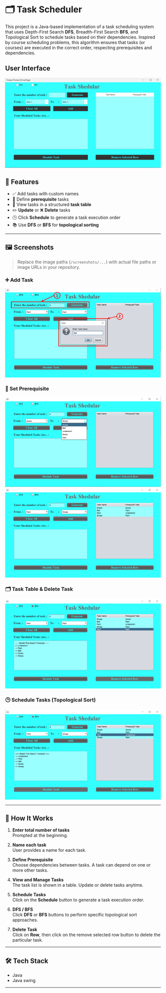 # 🗂️ Task Scheduler
This project is a Java-based implementation of a task scheduling system that uses Depth-First Search **DFS**, Breadth-First Search **BFS**, and Topological Sort to schedule tasks based on their dependencies. Inspired by course scheduling problems, this algorithm ensures that tasks (or courses) are executed in the correct order, respecting prerequisites and dependencies.
## User Interface
![alt text](https://github.com/fahad-nakib/task_scheduler_algorithmProject_java/blob/d94c02d678cf4a6779b4558b7703b457aff1b41f/Images/TaskShedular.png)

## 🔧 Features

- ✅ Add tasks with custom names
- 🔄 Define **prerequisite** tasks
- 🧾 View tasks in a structured **task table**
- ✏️ **Update** or ❌ **Delete** tasks
- 🕒 Click **Schedule** to generate a task execution order
- 📚 Use **DFS** or **BFS** for **topological sorting**

---

## 🖼️ Screenshots

> Replace the image paths (`/screenshots/...`) with actual file paths or image URLs in your repository.

### ➕ Add Task
![Add Task Screenshot](https://github.com/fahad-nakib/task_scheduler_algorithmProject_java/blob/main/Images/Screenshot_22.png)

### 🧭 Set Prerequisite
![Set Prerequisite Screenshot](https://github.com/fahad-nakib/task_scheduler_algorithmProject_java/blob/main/Images/Screenshot_36.png)
![Set Prerequisite Screenshot](https://github.com/fahad-nakib/task_scheduler_algorithmProject_java/blob/main/Images/Screenshot_37.png)

### 🗂️ Task Table & Delete Task
![Task Table Screenshot](https://github.com/fahad-nakib/task_scheduler_algorithmProject_java/blob/main/Images/Screenshot_39.png)

### 🕒 Schedule Tasks (Topological Sort)
![Schedule Screenshot](https://github.com/fahad-nakib/task_scheduler_algorithmProject_java/blob/main/Images/Screenshot_38.png)


---

## 🚀 How It Works

1. **Enter total number of tasks**  
   Prompted at the beginning.

2. **Name each task**  
   User provides a name for each task.

3. **Define Prerequisite**  
   Choose dependencies between tasks. A task can depend on one or more other tasks.

4. **View and Manage Tasks**  
   The task list is shown in a table. Update or delete tasks anytime.

5. **Schedule Tasks**  
   Click on the **Schedule** button to generate a task execution order.

6. **DFS / BFS**  
   Click **DFS** or **BFS** buttons to perform specific topological sort approaches.

7. **Delete Task**  
   Click on **Row**, then click on the remove selected row button to delete the particular task.

---

## 🛠️ Tech Stack

- Java
- Java swing

---


